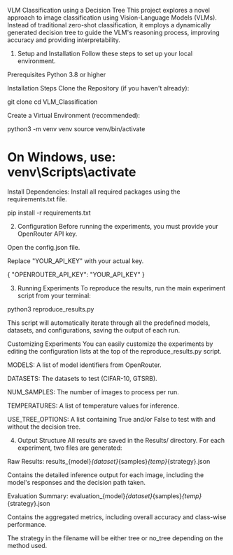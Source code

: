 VLM Classification using a Decision Tree
This project explores a novel approach to image classification using Vision-Language Models (VLMs). Instead of traditional zero-shot classification, it employs a dynamically generated decision tree to guide the VLM's reasoning process, improving accuracy and providing interpretability.

1. Setup and Installation
Follow these steps to set up your local environment.

Prerequisites
Python 3.8 or higher

Installation Steps
Clone the Repository (if you haven't already):

git clone <repository-url>
cd VLM_Classification

Create a Virtual Environment (recommended):

python3 -m venv venv
source venv/bin/activate
# On Windows, use: venv\Scripts\activate

Install Dependencies:
Install all required packages using the requirements.txt file.

pip install -r requirements.txt

2. Configuration
Before running the experiments, you must provide your OpenRouter API key.

Open the config.json file.

Replace "YOUR_API_KEY" with your actual key.

{
    "OPENROUTER_API_KEY": "YOUR_API_KEY"
}

3. Running Experiments
To reproduce the results, run the main experiment script from your terminal:

python3 reproduce_results.py

This script will automatically iterate through all the predefined models, datasets, and configurations, saving the output of each run.

Customizing Experiments
You can easily customize the experiments by editing the configuration lists at the top of the reproduce_results.py script.

MODELS: A list of model identifiers from OpenRouter.

DATASETS: The datasets to test (CIFAR-10, GTSRB).

NUM_SAMPLES: The number of images to process per run.

TEMPERATURES: A list of temperature values for inference.

USE_TREE_OPTIONS: A list containing True and/or False to test with and without the decision tree.

4. Output Structure
All results are saved in the Results/ directory. For each experiment, two files are generated:

Raw Results: results_{model}_{dataset}_{samples}_{temp}_{strategy}.json

Contains the detailed inference output for each image, including the model's responses and the decision path taken.

Evaluation Summary: evaluation_{model}_{dataset}_{samples}_{temp}_{strategy}.json

Contains the aggregated metrics, including overall accuracy and class-wise performance.

The strategy in the filename will be either tree or no_tree depending on the method used.